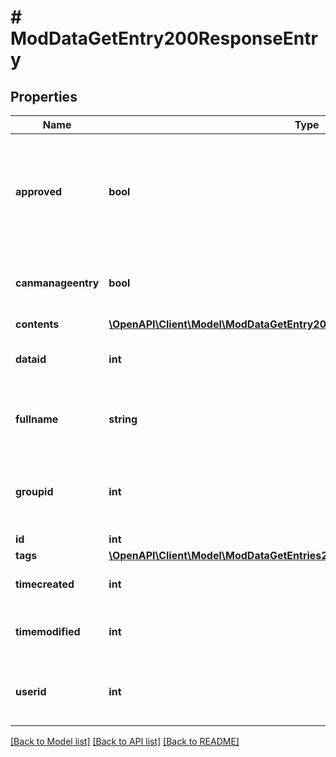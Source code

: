 # # ModDataGetEntry200ResponseEntry

## Properties

Name | Type | Description | Notes
------------ | ------------- | ------------- | -------------
**approved** | **bool** | Whether the entry has been approved (if the database is configured in that way). | [default to 0]
**canmanageentry** | **bool** | Whether the current user can manage this entry |
**contents** | [**\OpenAPI\Client\Model\ModDataGetEntry200ResponseEntryContentsInner[]**](ModDataGetEntry200ResponseEntryContentsInner.md) |  | [optional]
**dataid** | **int** | The database id this record belongs to. | [default to 0]
**fullname** | **string** | The user who created the entry fullname. | [optional]
**groupid** | **int** | The group id this record belongs to (0 for no groups). | [default to 0]
**id** | **int** | Record id. |
**tags** | [**\OpenAPI\Client\Model\ModDataGetEntries200ResponseEntriesInnerTagsInner[]**](ModDataGetEntries200ResponseEntriesInnerTagsInner.md) |  | [optional]
**timecreated** | **int** | Time the record was created. | [default to 0]
**timemodified** | **int** | Last time the record was modified. | [default to 0]
**userid** | **int** | The id of the user who created the record. | [default to 0]

[[Back to Model list]](../../README.md#models) [[Back to API list]](../../README.md#endpoints) [[Back to README]](../../README.md)
